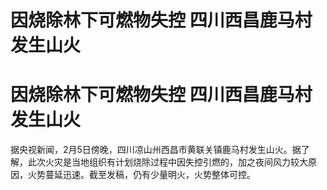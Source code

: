 # 因烧除林下可燃物失控 四川西昌鹿马村发生山火

# 因烧除林下可燃物失控 四川西昌鹿马村发生山火

据央视新闻，2月5日傍晚，四川凉山州西昌市黄联关镇鹿马村发生山火。据了解，此次火灾是当地组织有计划烧除过程中因失控引燃的，加之夜间风力较大原因，火势蔓延迅速。截至发稿，仍有少量明火，火势整体可控。

